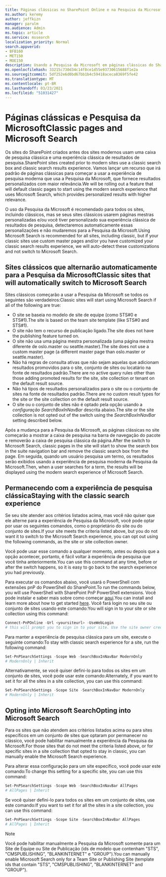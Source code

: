 ```yaml
---
title: Páginas clássicas no SharePoint Online e na Pesquisa da Microsoft
ms.author: keremy
author: jeffkizn
manager: parulm
ms.audience: Admin
ms.topic: article
ms.service: mssearch
localization_priority: Normal
search.appverid:
- BFB160
- MET150
- MOE150
description: Usando a Pesquisa da Microsoft em páginas clássicas do SharePoint
ms.openlocfilehash: 33215c730d34c14f8ce1d55e93730615688f1e2a
ms.sourcegitcommit: 5df252e6d0bd67bb1b4c59418aceca8369f5fe42
ms.translationtype: MT
ms.contentlocale: pt-BR
ms.lasthandoff: 03/23/2021
ms.locfileid: "51031427"
---
```

# <a name="classic-pages-and-microsoft-search"></a><span data-ttu-id="1995f-103">Páginas clássicas e Pesquisa da Microsoft</span><span class="sxs-lookup"><span data-stu-id="1995f-103">Classic pages and Microsoft Search</span></span>

<span data-ttu-id="1995f-104">Os sites do SharePoint criados antes dos sites modernos usam uma caixa de pesquisa clássica e uma experiência clássica de resultados de pesquisa.</span><span class="sxs-lookup"><span data-stu-id="1995f-104">SharePoint sites created prior to modern sites use a classic search box and classic search results experience.</span></span> <span data-ttu-id="1995f-105">Vamos lançar um recurso que irá padrão de páginas clássicas para começar a usar a experiência de pesquisa moderna que usa a Pesquisa da Microsoft, que fornece resultados personalizados com maior relevância.</span><span class="sxs-lookup"><span data-stu-id="1995f-105">We will be rolling out a feature that will default classic pages to start using the modern search experience that uses Microsoft Search, which provides personalized results with higher relevance.</span></span>

<span data-ttu-id="1995f-106">O uso da Pesquisa da Microsoft é recomendado para todos os sites, incluindo clássicos, mas se seus sites clássicos usarem páginas mestras personalizadas e/ou você tiver personalizado sua experiência clássica de resultados de pesquisa, detectaremos automaticamente essas personalizações e não mudaremos para a Pesquisa da Microsoft.</span><span class="sxs-lookup"><span data-stu-id="1995f-106">Using Microsoft Search is recommended for all sites, including classic, but if your classic sites use custom master pages and/or you have customized your classic search results experience, we will auto-detect these customizations and not switch to Microsoft Search.</span></span>

## <a name="classic-sites-that-will-automatically-switch-to-microsoft-search"></a><span data-ttu-id="1995f-107">Sites clássicos que alternarão automaticamente para a Pesquisa da Microsoft</span><span class="sxs-lookup"><span data-stu-id="1995f-107">Classic sites that will automatically switch to Microsoft Search</span></span>

<span data-ttu-id="1995f-108">Sites clássicos começarão a usar a Pesquisa da Microsoft se todos os seguintes são verdadeiros:</span><span class="sxs-lookup"><span data-stu-id="1995f-108">Classic sites will start using Microsoft Search if all of the following are true:</span></span>

* <span data-ttu-id="1995f-109">O site se baseia no modelo de site de equipe (como STS#0 e STS#1).</span><span class="sxs-lookup"><span data-stu-id="1995f-109">The site is based on the team site template (like STS#0 and STS#1).</span></span>
* <span data-ttu-id="1995f-110">O site não tem o recurso de publicação ligado.</span><span class="sxs-lookup"><span data-stu-id="1995f-110">The site does not have the publishing feature turned on.</span></span>
* <span data-ttu-id="1995f-111">O site não usa uma página mestra personalizada (uma página mestra diferente de oslo.master ou seattle.master).</span><span class="sxs-lookup"><span data-stu-id="1995f-111">The site does not use a custom master page (a different master page than oslo.master or seattle.master).</span></span>
* <span data-ttu-id="1995f-112">Não há regras de consulta ativas que não sejam aquelas que adicionam resultados promovidos para o site, conjunto de sites ou locatário na fonte de resultados padrão.</span><span class="sxs-lookup"><span data-stu-id="1995f-112">There are no active query rules other than those adding promoted results for the site, site collection or tenant on the default result source.</span></span>
* <span data-ttu-id="1995f-113">Não há tipos de resultados personalizados para o site ou o conjunto de sites na fonte de resultados padrão.</span><span class="sxs-lookup"><span data-stu-id="1995f-113">There are no custom result types for the site or the site collection on the default result source.</span></span>
* <span data-ttu-id="1995f-114">O site ou o conjunto de sites não é optado pela opção usando a *configuração SearchBoxInNavBar* descrita abaixo.</span><span class="sxs-lookup"><span data-stu-id="1995f-114">The site or the site collection is not opted out of the switch using the *SearchBoxInNavBar* setting described below.</span></span>

<span data-ttu-id="1995f-115">Após a mudança para a Pesquisa da Microsoft, as páginas clássicas no site começarão a mostrar a caixa de pesquisa na barra de navegação do pacote e removerão a caixa de pesquisa clássica da página.</span><span class="sxs-lookup"><span data-stu-id="1995f-115">After the switch to Microsoft Search, classic pages in the site will start to show the search box in the suite navigation bar and remove the classic search box from the page.</span></span> <span data-ttu-id="1995f-116">Em seguida, quando um usuário pesquisa um termo, os resultados serão exibidos usando a experiência de pesquisa moderna da Pesquisa da Microsoft.</span><span class="sxs-lookup"><span data-stu-id="1995f-116">Then, when a user searches for a term, the results will be displayed using the modern search experience of Microsoft Search.</span></span>

## <a name="staying-with-the-classic-search-experience"></a><span data-ttu-id="1995f-117">Permanecendo com a experiência de pesquisa clássica</span><span class="sxs-lookup"><span data-stu-id="1995f-117">Staying with the classic search experience</span></span>

<span data-ttu-id="1995f-118">Se seu site atender aos critérios listados acima, mas você não quiser que ele alterne para a experiência de Pesquisa da Microsoft, você pode optar por usar os seguintes comandos, como o proprietário do site ou do conjunto de sites.</span><span class="sxs-lookup"><span data-stu-id="1995f-118">If your site meets the criteria listed above, but you do not want it to switch to the Microsoft Search experience, you can opt out using the following commands, as the site or site collection owner.</span></span>

<span data-ttu-id="1995f-119">Você pode usar esse comando a qualquer momento, antes ou depois que a opção acontecer, portanto, é fácil voltar à experiência de pesquisa que você tinha anteriormente.</span><span class="sxs-lookup"><span data-stu-id="1995f-119">You can use this command at any time, before or after the switch happens, so it is easy to go back to the search experience you had previously.</span></span>

<span data-ttu-id="1995f-120">Para executar os comandos abaixo, você usará o PowerShell com extensões pnP do PowerShell do SharePoint.</span><span class="sxs-lookup"><span data-stu-id="1995f-120">To run the commands below, you will use PowerShell with SharePoint PnP PowerShell extensions.</span></span> <span data-ttu-id="1995f-121">Você pode instalar e saber mais sobre como começar [aqui](/powershell/sharepoint/sharepoint-pnp/sharepoint-pnp-cmdlets?view=sharepoint-ps).</span><span class="sxs-lookup"><span data-stu-id="1995f-121">You can install and learn more about how to get started [here](/powershell/sharepoint/sharepoint-pnp/sharepoint-pnp-cmdlets?view=sharepoint-ps).</span></span> <span data-ttu-id="1995f-122">Você fará login no seu site ou conjunto de sites usando este comando:</span><span class="sxs-lookup"><span data-stu-id="1995f-122">You will sign in to your site or site collection using this command:</span></span>

```powershell
Connect-PnPOnline -Url <yoursiteurl> -UseWebLogin
# this will prompt you to sign in to your site. Use the site owner credentials.
```

<span data-ttu-id="1995f-123">Para manter a experiência de pesquisa clássica para um site, execute o seguinte comando:</span><span class="sxs-lookup"><span data-stu-id="1995f-123">To stay with classic search experience for a site, run the following command:</span></span>

```powershell
Set-PnPSearchSettings -Scope Web -SearchBoxInNavBar ModernOnly
# ModernOnly | Inherit
```

<span data-ttu-id="1995f-124">Alternativamente, se você quiser defini-lo para todos os sites em um conjunto de sites, você pode usar este comando:</span><span class="sxs-lookup"><span data-stu-id="1995f-124">Alternately, if you want to set it for all the sites in a site collection, you can use this command:</span></span>

```powershell
Set-PnPSearchSettings -Scope Site -SearchBoxInNavBar ModernOnly
# ModernOnly | Inherit
```

## <a name="opting-into-microsoft-search"></a><span data-ttu-id="1995f-125">Opting into Microsoft Search</span><span class="sxs-lookup"><span data-stu-id="1995f-125">Opting into Microsoft Search</span></span>

<span data-ttu-id="1995f-126">Para os sites que não atendem aos critérios listados acima ou para sites específicos em um conjunto de sites que optaram por permanecer no clássico, você pode habilitar manualmente a experiência da Pesquisa da Microsoft.</span><span class="sxs-lookup"><span data-stu-id="1995f-126">For those sites that do not meet the criteria listed above, or for specific sites in a site collection that opted to stay in classic, you can manually enable the Microsoft Search experience.</span></span>

<span data-ttu-id="1995f-127">Para alterar essa configuração para um site específico, você pode usar este comando:</span><span class="sxs-lookup"><span data-stu-id="1995f-127">To change this setting for a specific site, you can use this command:</span></span>

```powershell
Set-PnPSearchSettings -Scope Web -SearchBoxInNavBar AllPages
# AllPages | Inherit
```

<span data-ttu-id="1995f-128">Se você quiser defini-lo para todos os sites em um conjunto de sites, use este comando:</span><span class="sxs-lookup"><span data-stu-id="1995f-128">If you want to set it for all the sites in a site collection, you can use this command:</span></span>

```powershell
Set-PnPSearchSettings -Scope Site -SearchBoxInNavBar AllPages
# AllPages | Inherit
```

> [!NOTE]
> <span data-ttu-id="1995f-129">Você pode habilitar manualmente a Pesquisa da Microsoft somente para um Site de Equipe ou Site de Publicação (ids de modelo que contenham "STS", "CMSPUBLISHING", "BLANKINTERNET" e "GROUP").</span><span class="sxs-lookup"><span data-stu-id="1995f-129">You can manually enable Microsoft Search only for a Team Site or Publishing Site (template ids that contain "STS", "CMSPUBLISHING", "BLANKINTERNET" and "GROUP").</span></span>